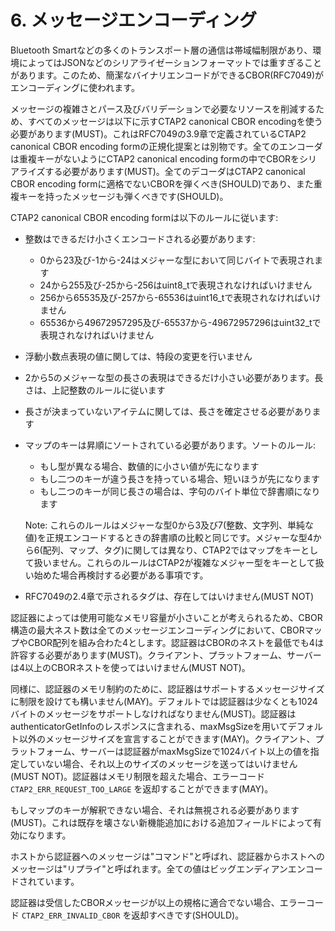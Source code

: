 # 6. メッセージエンコーディング
Bluetooth Smartなどの多くのトランスポート層の通信は帯域幅制限があり、環境によってはJSONなどのシリアライゼーションフォーマットでは重すぎることがあります。このため、簡潔なバイナリエンコードができるCBOR(RFC7049)がエンコーディングに使われます。

メッセージの複雑さとパース及びバリデーションで必要なリソースを削減するため、すべてのメッセージは以下に示すCTAP2 canonical CBOR encodingを使う必要があります(MUST)。これはRFC7049の3.9章で定義されているCTAP2 canonical CBOR encoding formの正規化提案とは別物です。全てのエンコーダは重複キーがないようにCTAP2 canonical encoding formの中でCBORをシリアライズする必要があります(MUST)。全てのデコーダはCTAP2 canonical CBOR encoding formに適格でないCBORを弾くべき(SHOULD)であり、また重複キーを持ったメッセージも弾くべきです(SHOULD)。

CTAP2 canonical CBOR encoding formは以下のルールに従います:
* 整数はできるだけ小さくエンコードされる必要があります:
    * 0から23及び-1から-24はメジャーな型において同じバイトで表現されます
    * 24から255及び-25から-256はuint8_tで表現されなければいけません
    * 256から65535及び-257から-65536はuint16_tで表現されなければいけません
    * 65536から49672957295及び-65537から-49672957296はuint32_tで表現されなければいけません
* 浮動小数点表現の値に関しては、特段の変更を行いません
* 2から5のメジャーな型の長さの表現はできるだけ小さい必要があります。長さは、上記整数のルールに従います
* 長さが決まっていないアイテムに関しては、長さを確定させる必要があります
* マップのキーは昇順にソートされている必要があります。ソートのルール:
    * もし型が異なる場合、数値的に小さい値が先になります
    * もし二つのキーが違う長さを持っている場合、短いほうが先になります
    * もし二つのキーが同じ長さの場合は、字句のバイト単位で辞書順になります

    Note: これらのルールはメジャーな型0から3及び7(整数、文字列、単純な値)を正規エンコードするときの辞書順の比較と同じです。メジャーな型4から6(配列、マップ、タグ)に関しては異なり、CTAP2ではマップをキーとして扱いません。これらのルールはCTAP2が複雑なメジャー型をキーとして扱い始めた場合再検討する必要がある事項です。

* RFC7049の2.4章で示されるタグは、存在してはいけません(MUST NOT)

認証器によっては使用可能なメモリ容量が小さいことが考えられるため、CBOR構造の最大ネスト数は全てのメッセージエンコーディングにおいて、CBORマップやCBOR配列を組み合わた4とします。認証器はCBORのネストを最低でも4は許容する必要があります(MUST)。クライアント、プラットフォーム、サーバーは4以上のCBORネストを使ってはいけません(MUST NOT)。

同様に、認証器のメモリ制約のために、認証器はサポートするメッセージサイズに制限を設けても構いません(MAY)。デフォルトでは認証器は少なくとも1024バイトのメッセージをサポートしなければなりません(MUST)。認証器はauthenticatorGetInfoのレスポンスに含まれる、maxMsgSizeを用いてデフォルト以外のメッセージサイズを宣言することができます(MAY)。クライアント、プラットフォーム、サーバーは認証器がmaxMsgSizeで1024バイト以上の値を指定していない場合、それ以上のサイズのメッセージを送ってはいけません(MUST NOT)。認証器はメモリ制限を超えた場合、エラーコード `CTAP2_ERR_REQUEST_TOO_LARGE` を返却することができます(MAY)。

もしマップのキーが解釈できない場合、それは無視される必要があります(MUST)。これは既存を壊さない新機能追加における追加フィールドによって有効になります。

ホストから認証器へのメッセージは"コマンド"と呼ばれ、認証器からホストへのメッセージは"リプライ"と呼ばれます。全ての値はビッグエンディアンエンコードされています。

認証器は受信したCBORメッセージが以上の規格に適合でない場合、エラーコード `CTAP2_ERR_INVALID_CBOR` を返却すべきです(SHOULD)。

